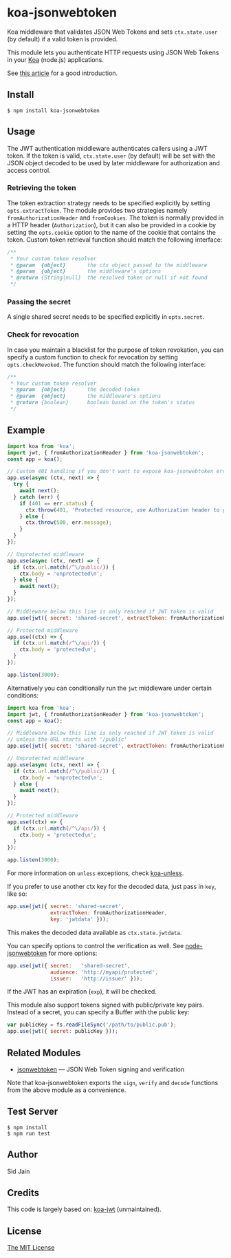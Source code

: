 # koa-jsonwebtoken

Koa middleware that validates JSON Web Tokens and sets `ctx.state.user`
(by default) if a valid token is provided.

This module lets you authenticate HTTP requests using JSON Web Tokens
in your [Koa](http://koajs.com/) (node.js) applications.

See [this article](http://blog.auth0.com/2014/01/07/angularjs-authentication-with-cookies-vs-token/)
for a good introduction.

## Install

```
$ npm install koa-jsonwebtoken
```

## Usage

The JWT authentication middleware authenticates callers using a JWT
token. If the token is valid, `ctx.state.user` (by default) will be set
with the JSON object decoded to be used by later middleware for
authorization and access control.


### Retrieving the token

The token extraction strategy needs to be specified explicitly by setting `opts.extractToken`. The module provides two strategies namely `fromAuthorizationHeader` and `fromCookies`. The token is normally provided in a HTTP header (`Authorization`), but it can also be provided in a cookie by setting the `opts.cookie` option to the name of the cookie that contains the token. Custom token retrieval function should match the following interface:

```js
/**
 * Your custom token resolver
 * @param  {object}       the ctx object passed to the middleware
 * @param  {object}       the middleware's options
 * @return {String|null}  the resolved token or null if not found
 */
```

### Passing the secret

A single shared secret needs to be specified explicitly in `opts.secret`.

### Check for revocation

In case you maintain a blacklist for the purpose of token revokation, you can specify a custom function to check for revocation by setting `opts.checkRevoked`. The function should match the following interface:

```js
/**
 * Your custom token resolver
 * @param  {object}       the decoded token
 * @param  {object}       the middleware's options
 * @return {boolean}      boolean based on the token's status
 */
```

## Example

```js
import koa from 'koa';
import jwt, { fromAuthorizationHeader } from 'koa-jsonwebtoken';
const app = koa();

// Custom 401 handling if you don't want to expose koa-jsonwebtoken errors to users
app.use(async (ctx, next) => {
  try {
    await next();
  } catch (err) {
    if (401 == err.status) {
      ctx.throw(401, 'Protected resource, use Authorization header to get access\n');
    } else {
      ctx.throw(500, err.message);
    }
  }
});

// Unprotected middleware
app.use(async (ctx, next) => {
  if (ctx.url.match(/^\/public/)) {
    ctx.body = 'unprotected\n';
  } else {
    await next();
  }
});

// Middleware below this line is only reached if JWT token is valid
app.use(jwt({ secret: 'shared-secret', extractToken: fromAuthorizationHeader }));

// Protected middleware
app.use((ctx) => {
  if (ctx.url.match(/^\/api/)) {
    ctx.body = 'protected\n';
  }
});

app.listen(3000);
```


Alternatively you can conditionally run the `jwt` middleware under certain conditions:

```js
import koa from 'koa';
import jwt, { fromAuthorizationHeader } from 'koa-jsonwebtoken';
const app = koa();

// Middleware below this line is only reached if JWT token is valid
// unless the URL starts with '/public'
app.use(jwt({ secret: 'shared-secret', extractToken: fromAuthorizationHeader }).unless({ path: [/^\/public/] }));

// Unprotected middleware
app.use(async (ctx, next) => {
  if (ctx.url.match(/^\/public/)) {
    ctx.body = 'unprotected\n';
  } else {
    await next();
  }
});

// Protected middleware
app.use((ctx) => {
  if (ctx.url.match(/^\/api/)) {
    ctx.body = 'protected\n';
  }
});

app.listen(3000);
```

For more information on `unless` exceptions, check [koa-unless](https://github.com/Foxandxss/koa-unless).

If you prefer to use another ctx key for the decoded data, just pass in `key`, like so:
```js
app.use(jwt({ secret: 'shared-secret',
              extractToken: fromAuthorizationHeader,
              key: 'jwtdata' }));
```
This makes the decoded data available as `ctx.state.jwtdata`.

You can specify options to control the verification as well. See [node-jsonwebtoken](https://github.com/auth0/node-jsonwebtoken#jwtverifytoken-secretorpublickey-options-callback) for more options:
```js
app.use(jwt({ secret:   'shared-secret',
              audience: 'http://myapi/protected',
              issuer:   'http://issuer' }));
```
If the JWT has an expiration (`exp`), it will be checked.


This module also support tokens signed with public/private key pairs. Instead
of a secret, you can specify a Buffer with the public key:

```js
var publicKey = fs.readFileSync('/path/to/public.pub');
app.use(jwt({ secret: publicKey }));
```

## Related Modules

- [jsonwebtoken](https://github.com/auth0/node-jsonwebtoken) — JSON Web Token signing
and verification

Note that koa-jsonwebtoken exports the `sign`, `verify` and `decode` functions from the above module as a convenience.

## Test Server

    $ npm install
    $ npm run test

## Author

Sid Jain

## Credits

This code is largely based on:
  [koa-jwt](https://github.com/koajs/jwt) (unmaintained).

## License

[The MIT License](http://opensource.org/licenses/MIT)
